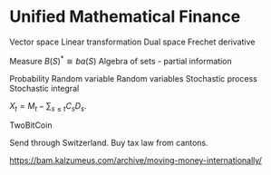 # Unified Mathematical Finance

Vector space
	Linear transformation
	Dual space
	Frechet derivative

Measure
	$B(S)^* \cong ba(S)$
	Algebra of sets - partial information

Probability 
	Random variable
	Random variables
	Stochastic process
	Stochastic integral

$X_t = M_t - \sum_{s\le t}C_s D_s$.

TwoBitCoin

Send through Switzerland. Buy tax law from cantons.

https://bam.kalzumeus.com/archive/moving-money-internationally/
